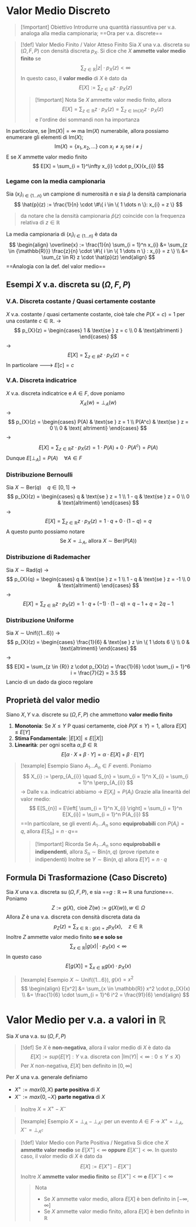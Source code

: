 # Valor Medio Discreto


>[!important] Obiettivo
>Introdurre una quantità riassuntiva per v.a. analoga alla media campionaria;
>==Ora per v.a. discrete==

>[!def] Valor Medio Finito / Valor Atteso Finito
>Sia $X$ una v.a. discreta su $(\Omega, F, P)$ con densità discreta $p_{X}$.
>Si dice che $X$ **ammette valor medio finito** se
>$$
>\sum_{z \in \mathbb{R}}|z|\cdot p_{X}(z) < \infty
>$$
>In questo caso, il **valor medio** di $X$ è dato da
>$$
>E[X] := \sum_{z \in \mathbb{R}} z \cdot p_{X}(z)
>$$
>>[!important] Nota
>>Se $X$ ammette valor medio finito, allora
>>$$
>>E[X] = \sum_{z \in \mathbb{R}}z \cdot p_{X}(z) = \sum_{z \in \mathrm{Im}(X)} z \cdot p_{X}(z)
>>$$
>>e l'ordine dei sommandi non ha importanza

In particolare, se $|\mathrm{Im}(X)|=\infty$ ma $\mathrm{Im}(X)$ numerabile, allora possiamo enumerare gli elementi di $\mathrm{Im}(X)$;
$$
\mathrm{Im}(X)=\{ x_{1}, x_{2}, \dots \} \text{ con } x_{i} \ne x_{j} \text{ se } i \ne j
$$
E se $X$ ammette valor medio finito
$$
E[X] = \sum_{i = 1}^\infty x_{i} \cdot p_{X}(x_{i})
$$
### Legame con la media campionaria
Sia $(x_{i})_{i \in \{ 1 \dots n \}}$ un campione di numerosità $n$ e sia $\hat{p}$ la densità campionaria
$$
\hat{p}(z) := \frac{1}{n} \cdot \#\{ i \in \{ 1 \dots n \}: x_{i} = z \}
$$
> da notare che la densità campionaria $\hat{p}(z)$ coincide con la frequenza relativa di $z \in \mathbb{R}$

La media campionaria di $(x_{i})_{i \in \{ 1 \dots n \}}$ è data da
$$
 \begin{align}
 \overline{x} := \frac{1}{n} \sum_{i = 1}^n x_{i} &= \sum_{z \in {\mathbb{R}}} \frac{z}{n} \cdot \#\{ i \in \{ 1 \dots n \} : x_{i} = z \} \\
&= \sum_{z \in R} z \cdot \hat{p}(z)
\end{align} 
$$
==Analogia con la def. del valor medio==

## Esempi $X$ v.a. discreta su $(\Omega, F, P)$
### V.A. Discreta costante / Quasi certamente costante
$X$ v.a. costante / quasi certamente costante, cioè tale che $P(X = c) = 1$ per una costante $c \in \mathbb{R}$.
->
$$
p_{X}(z) = \begin{cases}
1 & \text{se } z = c \\
0 & \text{altrimenti }
\end{cases}
$$
->
$$
E[X] = \sum_{z \in R} z \cdot p_{X}(z) = c
$$
In particolare ---> $E[c]=c$

### V.A. Discreta indicatrice
$X$ v.a. discreta indicatrice e $A \in F$, dove poniamo
$$
X_{A}(w) = \perp_{A}(w)
$$
->
$$
p_{X}(z) = \begin{cases}
P(A) & \text{se } z = 1 \\
P(A^c) & \text{se } z = 0 \\
0 & \text{ altrimenti}
\end{cases}
$$
->
$$
E[X] = \sum_{z \in \mathbb{R}}z \cdot p_{X}(z) = 1 \cdot P(A) + 0 \cdot P(A^c) = P(A)
$$
Dunque $E[\perp_{A}] = P(A) \quad \forall A \in F$

### Distribuzione Bernoulli
Sia $X \sim \text{Ber}(q) \quad q \in [0,1]$
->
$$
p_{X}(z) = \begin{cases}
q & \text{se } z = 1 \\
1 - q & \text{se } z = 0 \\
0 & \text{altrimenti}
\end{cases}
$$
->
$$
E[X] = \sum_{z \in \mathbb{R}}z \cdot p_{X}(z) = 1 \cdot q + 0 \cdot (1- q) = q 
$$
A questo punto possiamo notare
$$
\text{Se }X = \perp_{A} \text{, allora } X \sim \text{Ber}(P(A))
$$

### Distribuzione di Rademacher
Sia $X \sim \text{Rad}(q)$
->
$$
p_{X}(q) = \begin{cases}
q & \text{se } z = 1 \\
1 - q & \text{se } z = -1 \\
0 & \text{altrimenti}
\end{cases}
$$
->
$$
E[X] = \sum_{z \in \mathbb{R}}z \cdot p_{X}(z) = 1 \cdot q + (-1) \cdot (1-q) = q - 1+ q = 2q - 1
$$

### Distribuzione Uniforme
Sia $X \sim \text{Unif}(\{ 1 \dots 6 \})$
->
$$
p_{X}(z) = \begin{cases}
\frac{1}{6} & \text{se } z \in \{ 1 \dots 6 \} \\
0 & \text{altrimenti}
\end{cases}
$$
->
$$
E[X] = \sum_{z \in {R}} z \cdot p_{X}(z) = \frac{1}{6} \cdot \sum_{i = 1}^6 i = \frac{7}{2} = 3.5
$$
Lancio di un dado da gioco regolare

## Proprietà del valor medio
Siano $X, Y$ v.a. discrete su $(\Omega, F, P)$ che ammettono **valor medio finito**
1. **Monotonia**: Se $X \leq Y$ P quasi certamente, cioè $P(X \leq Y) = 1$, allora $E[X] \leq E[Y]$
2. **Stima Fondamentale**: $|E[X]| \leq E[|X|]$
3. **Linearità**: per ogni scelta $\alpha, \beta \in \mathbb{R}$
   $$
   E[\alpha \cdot X + \beta \cdot Y] = \alpha \cdot E[X] + \beta \cdot E[Y]
   $$

>[!example] Esempio
> Siano $A_{1} \dots A_{n} \in F$ eventi. Poniamo
> $$
> X_{i} := \perp_{A_{i}} \quad S_{n} = \sum_{i = 1}^n X_{i} = \sum_{i = 1}^n \perp_{A_{i}}
> $$
> -> Dalle v.a. indicatrici abbiamo -> $E[X_{i}] = P(A_{i})$
> Grazie alla linearità del valor medio:
> $$
> E[S_{n}] = E\left[ \sum_{i = 1}^n X_{i} \right] = \sum_{i = 1}^n E[X_{i}] = \sum_{i = 1}^n P(A_{i})
> $$
> ==In particolare, se gli eventi $A_{1} \dots A_{n}$ sono **equiprobabili** con $P(A_{i})=q$, allora $E[S_{n}]= n \cdot q$==
> >[!important] Ricorda
> >Se $A_{1}\dots A_{n}$ sono **equiprobabili e indipendenti**, allora $S_{n} \sim \text{Bin}(n,q)$ (prove ripetute e indipendenti)
> >Inoltre se $Y \sim \text{Bin}(n,q)$ allora $E[Y] = n \cdot q$

## Formula Di Trasformazione (Caso Discreto)
Sia $X$ una v.a. discreta su $(\Omega, F, P)$, e sia ==$g: \mathbb{R} \mapsto \mathbb{R}$ una funzione==.
Poniamo
$$
Z := g(X), \text{ cioè } Z(w):= g(X(w)), w \in \Omega
$$
Allora $Z$ è una v.a. discreta con densità discreta data da
$$
p_{Z}(z) = \sum_{x \in \mathbb{R}: g(x) = z} p_{X}(x), \quad z \in \mathbb{R}
$$
Inoltre $Z$ ammette valor medio finito **se e solo se**
$$
\sum_{x \in \mathbb{R}} |g(x)| \cdot p_{X}(x) < \infty
$$
In questo caso
$$
E[g(X)] = \sum_{x \in \mathbb{R}} g(x) \cdot p_{X}(x)
$$

>[!example] Esempio
>$X \sim \text{Unif}(\{ 1 \dots 6 \})$, $g(x) = x^2$
>$$
>\begin{align}
> E[x^2] &= \sum_{x \in \mathbb{R}} x^2 \cdot p_{X}(x) \\
> &= \frac{1}{6} \cdot \sum_{i = 1}^6 i^2 = \frac{91}{6}
\end{align}
>$$

# Valor Medio per v.a. a valori in $\mathbb{R}$
Sia $X$ una v.a. su $(\Omega, F, P)$
>[!def] 
>Se $X$ è **non-negativa**, allora il valor medio di $X$ è dato da
>$$
>E[X] := sup \{ E[Y]: Y \text{ v.a. discreta con } |\mathrm{Im}(Y)| < \infty : 0 \leq Y \leq X \}
>$$
>Per $X$ non-negativa, $E[X]$ ben definito in $[ 0, \infty]$ 

Per $X$ una v.a. generale definiamo
- $X^+ := max\{ 0, X \}$ **parte positiva** di $X$
- $X^- := max\{ 0, -X \}$ **parte negativa** di $X$

> Inoltre $X = X^+ - X^-$

>[!example] Esempio
> $X = \perp_{A} - \perp_{A^c}$ per un evento $A \in F$ -> $X^+ = \perp_{A}, X^- = \perp_{A^c}$

>[!def] Valor Medio con Parte Positiva / Negativa
>Si dice che $X$ **ammette valor medio** se $E[X^+] < \infty$ **oppure** $E[X^-]<\infty$.
>In questo caso, il valor medio di $X$ è dato da
>$$
>E[X] := E[X^+] - E[X^-]
>$$
>Inoltre $X$ **ammette valor medio finito** se $E[X^+] < \infty$ **e** $E[X^-] < \infty$
>> Nota
>> - Se $X$ ammette valor medio, allora $E[X]$ è ben definito in $[-\infty, \infty]$
>> - Se $X$ ammette valor medio finito, allora $E[X]$ è ben definito in $\mathbb{R}$



